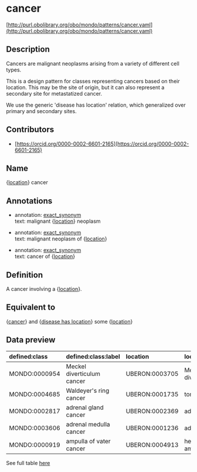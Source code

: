 # cancer 

[http://purl.obolibrary.org/obo/mondo/patterns/cancer.yaml](http://purl.obolibrary.org/obo/mondo/patterns/cancer.yaml)
## Description 



Cancers are malignant neoplasms arising from a variety of different cell types.

This is a design pattern for classes representing cancers based on their location. This may be the site of origin, but it can also represent a secondary site for metastatized cancer.

We use the generic 'disease has location' relation, which generalized over primary and secondary sites.
## Contributors 
* [https://orcid.org/0000-0002-6601-2165](https://orcid.org/0000-0002-6601-2165) 
## Name 

{[location](http://www.w3.org/2002/07/owl#Thing)} cancer

## Annotations 

* annotation: [exact_synonym](http://www.geneontology.org/formats/oboInOwl#hasExactSynonym)  
text: malignant {[location](http://www.w3.org/2002/07/owl#Thing)} neoplasm

* annotation: [exact_synonym](http://www.geneontology.org/formats/oboInOwl#hasExactSynonym)  
text: malignant neoplasm of {[location](http://www.w3.org/2002/07/owl#Thing)}

* annotation: [exact_synonym](http://www.geneontology.org/formats/oboInOwl#hasExactSynonym)  
text: cancer of {[location](http://www.w3.org/2002/07/owl#Thing)}

## Definition 

A cancer involving a {[location](http://www.w3.org/2002/07/owl#Thing)}.

## Equivalent to 

{[cancer](http://purl.obolibrary.org/obo/MONDO_0004992)} and {[disease has location](http://purl.obolibrary.org/obo/RO_0004026)} some {[location](http://www.w3.org/2002/07/owl#Thing)}

## Data preview 
| defined:class                                | defined:class:label        | location                                      | location:label           |
|:---------------------------------------------|:---------------------------|:----------------------------------------------|:-------------------------|
| MONDO:0000954 | Meckel diverticulum cancer | UBERON:0003705 | Meckel's diverticulum    |
| MONDO:0004685 | Waldeyer's ring cancer     | UBERON:0001735 | tonsillar ring           |
| MONDO:0002817 | adrenal gland cancer       | UBERON:0002369 | adrenal gland            |
| MONDO:0003606 | adrenal medulla cancer     | UBERON:0001236 | adrenal medulla          |
| MONDO:0000919 | ampulla of vater cancer    | UBERON:0004913 | hepatopancreatic ampulla |

See full table [here](https://github.com/monarch-initiative/mondo/blob/master/src/patterns/data/matches/cancer.tsv) 
